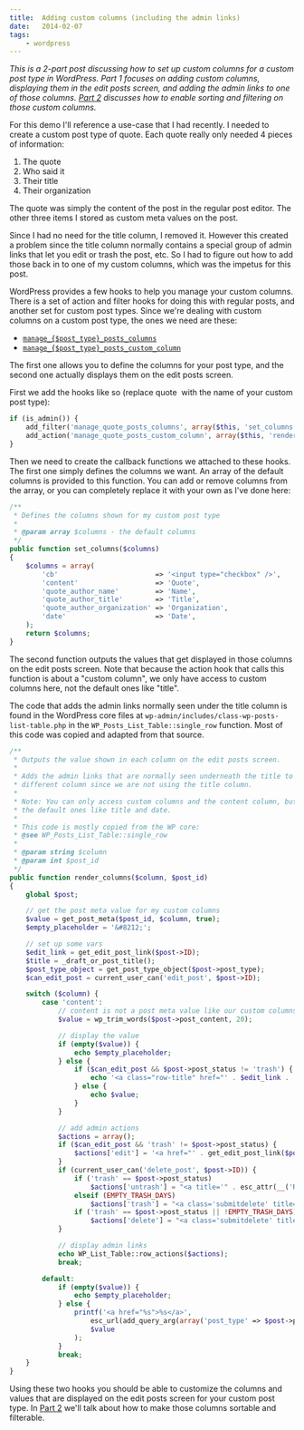 ```yaml
---
title:  Adding custom columns (including the admin links)
date:   2014-02-07
tags:
    - wordpress
---
```


_This is a 2-part post discussing how to set up custom columns for a custom post type in WordPress. Part 1 focuses on adding custom columns, displaying them in the edit posts screen, and adding the admin links to one of those columns. [Part 2](/blog/sorting-and-filtering-on-custom-columns) discusses how to enable sorting and filtering on those custom columns._

For this demo I'll reference a use-case that I had recently. I needed to create a custom post type of quote. Each quote really only needed 4 pieces of information:

1. The quote
2. Who said it
3. Their title
4. Their organization

The quote was simply the content of the post in the regular post editor. The other three items I stored as custom meta values on the post.

Since I had no need for the title column, I removed it. However this created a problem since the title column normally contains a special group of admin links that let you edit or trash the post, etc. So I had to figure out how to add those back in to one of my custom columns, which was the impetus for this post.

WordPress provides a few hooks to help you manage your custom columns. There is a set of action and filter hooks for doing this with regular posts, and another set for custom post types. Since we're dealing with custom columns on a custom post type, the ones we need are these:

- <a href="http://codex.wordpress.org/Plugin_API/Filter_Reference/manage_$post_type_posts_columns" target="_blank">`manage_{$post_type}_posts_columns`</a>
- <a href="http://codex.wordpress.org/Plugin_API/Action_Reference/manage_$post_type_posts_custom_column" target="_blank">`manage_{$post_type}_posts_custom_column`</a>

The first one allows you to define the columns for your post type, and the second one actually displays them on the edit posts screen.

First we add the hooks like so (replace quote  with the name of your custom post type):

```php
if (is_admin()) {
    add_filter('manage_quote_posts_columns', array($this, 'set_columns'));
    add_action('manage_quote_posts_custom_column', array($this, 'render_columns'), 10, 2);
}
```

Then we need to create the callback functions we attached to these hooks. The first one simply defines the columns we want. An array of the default columns is provided to this function. You can add or remove columns from the array, or you can completely replace it with your own as I've done here:

```php
/**
 * Defines the columns shown for my custom post type
 *
 * @param array $columns - the default columns
 */
public function set_columns($columns)
{
    $columns = array(
        'cb'                        => '<input type="checkbox" />',
        'content'                   => 'Quote',
        'quote_author_name'         => 'Name',
        'quote_author_title'        => 'Title',
        'quote_author_organization' => 'Organization',
        'date'                      => 'Date',
    );
    return $columns;
}
```

The second function outputs the values that get displayed in those columns on the edit posts screen. Note that because the action hook that calls this function is about a "custom column", we only have access to custom columns here, not the default ones like "title".

The code that adds the admin links normally seen under the title column is found in the WordPress core files at `wp-admin/includes/class-wp-posts-list-table.php` in the `WP_Posts_List_Table::single_row` function. Most of this code was copied and adapted from that source.

```php
/**
 * Outputs the value shown in each column on the edit posts screen.
 *
 * Adds the admin links that are normally seen underneath the title to a
 * different column since we are not using the title column.
 *
 * Note: You can only access custom columns and the content column, but not
 * the default ones like title and date.
 *
 * This code is mostly copied from the WP core:
 * @see WP_Posts_List_Table::single_row
 *
 * @param string $column
 * @param int $post_id
 */
public function render_columns($column, $post_id)
{
    global $post;

    // get the post meta value for my custom columns
    $value = get_post_meta($post_id, $column, true);
    $empty_placeholder = '&#8212;';

    // set up some vars
    $edit_link = get_edit_post_link($post->ID);
    $title = _draft_or_post_title();
    $post_type_object = get_post_type_object($post->post_type);
    $can_edit_post = current_user_can('edit_post', $post->ID);

    switch ($column) {
        case 'content':
            // content is not a post meta value like our custom columns, so we have to get the content
            $value = wp_trim_words($post->post_content, 20);

            // display the value
            if (empty($value)) {
                echo $empty_placeholder;
            } else {
                if ($can_edit_post && $post->post_status != 'trash') {
                    echo '<a class="row-title" href="' . $edit_link . '" title="' . esc_attr(__('Edit this item')) . '">' . $value . '</a>';
                } else {
                    echo $value;
                }
            }

            // add admin actions
            $actions = array();
            if ($can_edit_post && 'trash' != $post->post_status) {
                $actions['edit'] = '<a href="' . get_edit_post_link($post->ID, true) . '" title="' . esc_attr(__('Edit this item')) . '">' . __('Edit') . '</a>';
            }
            if (current_user_can('delete_post', $post->ID)) {
                if ('trash' == $post->post_status)
                    $actions['untrash'] = "<a title='" . esc_attr(__('Restore this item from the Trash')) . "' href='" . wp_nonce_url(admin_url(sprintf($post_type_object->_edit_link . '&amp;action=untrash', $post->ID)), 'untrash-post_' . $post->ID) . "'>" . __('Restore') . "</a>";
                elseif (EMPTY_TRASH_DAYS)
                    $actions['trash'] = "<a class='submitdelete' title='" . esc_attr(__('Move this item to the Trash')) . "' href='" . get_delete_post_link($post->ID) . "'>" . __('Trash') . "</a>";
                if ('trash' == $post->post_status || !EMPTY_TRASH_DAYS)
                    $actions['delete'] = "<a class='submitdelete' title='" . esc_attr(__('Delete this item permanently')) . "' href='" . get_delete_post_link($post->ID, '', true) . "'>" . __('Delete Permanently') . "</a>";
            }

            // display admin links
            echo WP_List_Table::row_actions($actions);
            break;

        default:
            if (empty($value)) {
                echo $empty_placeholder;
            } else {
                printf('<a href="%s">%s</a>',
                    esc_url(add_query_arg(array('post_type' => $post->post_type, $column => urlencode($value)), 'edit.php')),
                    $value
                );
            }
            break;
    }
}
```

Using these two hooks you should be able to customize the columns and values that are displayed on the edit posts screen for your custom post type. In [Part 2](/blog/sorting-and-filtering-on-custom-columns) we'll talk about how to make those columns sortable and filterable.
